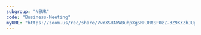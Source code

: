 ```yaml
---
subgroup: "NEUR"
code: "Business-Meeting"
myURL: "https://zoom.us/rec/share/VwYXSHAWWBuhpXgSMFJRtSF0zZ-3Z9KXZhJUpupKtGd6t0gAWyMuUG0XBzdlfxYn.4aBtcdt3R4UNGYxA?startTime=1623787478000"
---
```

